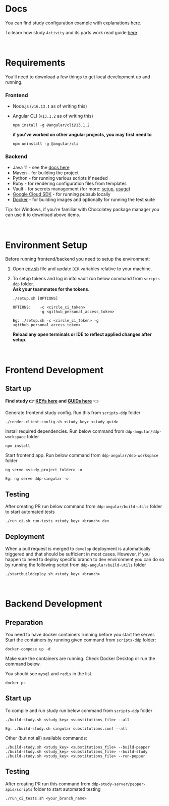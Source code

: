# Docs

You can find study configuration example with explanations [here](https://github.com/broadinstitute/ddp-study-server/blob/626d9c2f4f7e2979182f7ac3a7ea8eea5a08567c/pepper-apis/studybuilder-cli/studies/study-example.conf).

To learn how study `Activity` and its parts work read guide [here](https://broadinstitute.atlassian.net/wiki/spaces/DDP/pages/1344995771/Activity+Guide).

<br/>

# Requirements

You'll need to download a few things to get local development up and running.

### Frontend

- Node.js (`v16.13.1` as of writing this)
- Angular CLI (`v13.1.2` as of writing this)

  ```
  npm install -g @angular/cli@13.1.2
  ```

  **if you've worked on other angular projects, you may first need to**

  ```
  npm uninstall -g @angular/cli
  ```

### Backend

- Java 11 - see the [docs here](https://github.com/broadinstitute/ddp-study-server/blob/develop/pepper-apis/docs/java-11.md)
- Maven - for building the project
- Python - for running various scripts if needed
- Ruby - for rendering configuration files from templates
- Vault - for secrets management (for more: [setup](https://broadinstitute.atlassian.net/wiki/spaces/DO/pages/113874856/Vault), [usage](https://broadinstitute.atlassian.net/wiki/spaces/DDP/pages/746651676/Vault+Usage+Guide))
- [Google Cloud SDK](https://cloud.google.com/sdk/docs/install) - for running pubsub locally
- [Docker](https://www.docker.com/products/docker-desktop/) - for building images and optionally for running the test suite

Tip: for Windows, if you're familiar with Chocolatey package manager you can use it to download above items.

<br/>

# Environment Setup

Before running frontend/backend you need to setup the environment:

1. Open [env.sh](./env.sh) file and update `DIR` variables relative to your machine.

2. To setup tokens and log in into vault run below command from `scripts-ddp` folder.  
   **Ask your teammates for the tokens**.

   ```
   ./setup.sh [OPTIONS]

   OPTIONS:    -c <circle_ci_token>
               -g <github_personal_access_token>

   Eg: ./setup.sh -c <circle_ci_token> -g <github_personal_access_token>
   ```

   **Reload any open terminals or IDE to reflect applied changes after setup.**

<br/>

# Frontend Development

## Start up

**Find study 👉 [KEYs here](https://github.com/broadinstitute/ddp-angular/blob/develop/.circleci/config.yml#L14) and [GUIDs here](https://github.com/broadinstitute/ddp-angular/blob/develop/.circleci/config.yml#L16)** 👈

Generate frontend study config. Run this from `scripts-ddp` folder

```
./render-client-config.sh <study_key> <study_guid>
```

Install required dependencies. Run below command from `ddp-angular/ddp-workspace` folder

```
npm install
```

Start frontend app. Run below command from `ddp-angular/ddp-workspace` folder

```
ng serve <study_project_folder> -o

Eg: ng serve ddp-singular -o
```

## Testing

After creating PR run below command from `ddp-angular/build-utils` folder to start automated tests

```
./run_ci.sh run-tests <study_key> <branch> dev
```

## Deployment

When a pull request is merged to `develop` deployment is automatically triggered and that should be sufficient in most cases. However, if you happen to need to deploy specific branch to dev environment you can do so by running the following script from `ddp-angular/build-utils` folder

```
./startbuilddeploy.sh <study_key> <branch>
```

<br/>

# Backend Development

## Preparation

You need to have docker containers running before you start the server.  
Start the containers by running given command from `scripts-ddp` folder:

```
docker-compose up -d
```

Make sure the containers are running. Check Docker Desktop or run the command below.

You should see `mysql` and `redis` in the list.

```
docker ps
```

## Start up

To compile and run study run below command from `scripts-ddp` folder

```
./build-study.sh <study_key> <substitutions_file> --all

Eg: ./build-study.sh singular substitutions.conf --all
```

Other (but not all) available commands:

```
./build-study.sh <study_key> <substitutions_file> --build-pepper
./build-study.sh <study_key> <substitutions_file> --build-study
./build-study.sh <study_key> <substitutions_file> --run-pepper
```

## Testing

After creating PR run this command from `ddp-study-server/pepper-apis/scripts` folder to start automated testing

```
./run_ci_tests.sh <your_branch_name>
```
